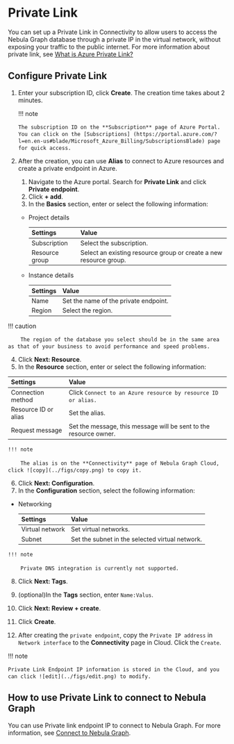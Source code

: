 # Private Link

You can set up a Private Link in Connectivity to allow users to access the Nebula Graph database through a private IP in the virtual network, without exposing your traffic to the public internet. For more information about private link, see [What is Azure Private Link?](https://docs.microsoft.com/en-us/azure/private-link/private-link-overview)

## Configure Private Link

1. Enter your subscription ID, click **Create**. The creation time takes about 2 minutes.

   !!! note

       The subscription ID on the **Subscription** page of Azure Portal. You can click on the [Subscriptions] (https://portal.azure.com/?l=en.en-us#blade/Microsoft_Azure_Billing/SubscriptionsBlade) page for quick access.

2. After the creation, you can use **Alias** to connect to Azure resources and create a private endpoint in Azure.

   1. Navigate to the Azure portal. Search for **Private Link** and click **Private endpoint**.
   2. Click **+ add**.
   3. In the **Basics** section, enter or select the following information:

   - Project details

      |Settings|Value|
      |:---|:---|
      |Subscription|Select the subscription.|
      |Resource group|Select an existing resource group or create a new resource group.|

   - Instance details

      |Settings|Value|
      |:---|:---|
      |Name| Set the name of the private endpoint.|
      |Region| Select the region. |

  !!! caution

        The region of the database you select should be in the same area as that of your business to avoid performance and speed problems.

   4. Click **Next: Resource**.
   5. In the **Resource** section, enter or select the following information:

   |Settings|Value|
   |:----|:---|
   |Connection method|Click `Connect to an Azure resource by resource ID or alias.`|
   |Resource ID or alias|Set the alias.|
   |Request message|Set the message, this message will be sent to the resource owner.|

    !!! note

        The alias is on the **Connectivity** page of Nebula Graph Cloud, click ![copy](../figs/copy.png) to copy it.
   
   6. Click **Next: Configuration**.
   7. In the **Configuration** section, select the following information:

   - Networking

      |Settings|Value|
      |:---|:---|
      |Virtual network|Set virtual networks.|
      |Subnet|Set the subnet in the selected virtual network.|

    !!! note

        Private DNS integration is currently not supported.

   8. Click **Next: Tags**.
   9. (optional)In the **Tags** section, enter `Name:Valus`.
   10. Click **Next: Review + create**.
   11. Click **Create**.

3. After creating the `private endpoint`, copy the `Private IP address` in `Network interface` to the **Connectivity** page in Cloud. Click the `Create`.

!!! note

    Private Link Endpoint IP information is stored in the Cloud, and you can click ![edit](../figs/edit.png) to modify.

## How to use Private Link to connect to Nebula Graph

You can use Private link endpoint IP to connect to Nebula Graph. For more information, see [Connect to Nebula Graph](../../reuse/source_connect-to-nebula-graph.md).